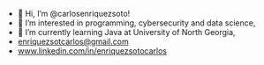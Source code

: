 - 👋 Hi, I’m @carlosenriquezsoto!
- 👀 I’m interested in programming, cybersecurity and data science,
- 🌱 I’m currently learning Java at University of North Georgia,
- enriquezsotcarlos@gmail.com
- www.linkedin.com/in/enriquezsotocarlos


<!---
carlosenriquezsoto/carlosenriquezsoto is a ✨ special ✨ repository because its `README.md` (this file) appears on your GitHub profile.
You can click the Preview link to take a look at your changes.
--->
